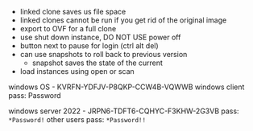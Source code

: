 - linked clone saves us file space
- linked clones cannot be run if you get rid of the original image 
- export to OVF for a full clone 
- use shut down instance, DO NOT USE power off 
- button next to pause for login (ctrl alt del)
- can use snapshots to roll back to previous version 
	- snapshot saves the state of the current 
- load instances using open or scan 

windows OS - KVRFN-YDFJV-P8QKP-CCW4B-VQWWB
windows client pass: Password

windows server 2022 - JRPN6-TDFT6-CQHYC-F3KHW-2G3VB
pass: `*Password!`
other users pass: `*Password!!`